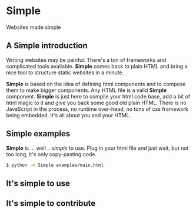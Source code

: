 # Simple

Websites made simple

## A Simple introduction

Writing websites may be painful. There's a ton of frameworks and complicated tools available. **Simple** comes back to plain HTML and bring a nice tool to structure static websites in a minute.

**Simple** is based on the idea of defining html components and to compose them to make bigger components. Any HTML file is a valid **Simple** component. **Simple** is just here to compile your html code base, add a bit of html magic to it and give you back some good old plain HTML. There is no JavaScript in the process, no runtime over-head, no tons of css framework being embedded. It's all about you and your HTML.

## Simple examples

**Simple** is ... well .. *simple* to use. Plug in your html file and just wait, but not too long, it's only copy-pasting code.
```bash
$ python -m Simple examples/main.html
```

## It's simple to use

## It's simple to contribute


